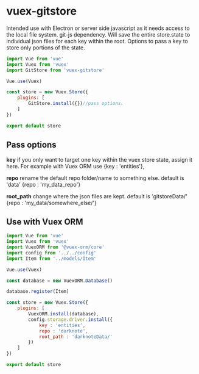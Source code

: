# vuex-gitstore

Intended use with Electron or server side javascript as it needs access to the local file system. git-js dependency. Will save the entire store.state to individual json files for each key within the root. Options to pass a key to store only portions of the state. 

```javascript
import Vue from 'vue'
import Vuex from 'vuex'
import GitStore from 'vuex-gitstore'

Vue.use(Vuex)

const store = new Vuex.Store({
	plugins: [
		GitStore.install({})//pass options.
	]
})

export default store
```

## Pass options

__key__ if you only want to target one key within the vuex store state, assign it here. For example with Vuex ORM use {key : 'entities'},

__repo__ rename the default repo folder/name to something else. default is 'data'
{repo : 'my_data_repo'}

__root_path__ change where the json files are kept. default is 'gitstoreData/'
{repo : 'my_data/somewhere_else/'}

## Use with Vuex ORM

```javascript
import Vue from 'vue'
import Vuex from 'vuex'
import VuexORM from '@vuex-orm/core'
import config from '../../config'
import Item from '../models/Item'

Vue.use(Vuex)

const database = new VuexORM.Database()

database.register(Item)

const store = new Vuex.Store({
	plugins: [
  		VuexORM.install(database),
  		config.storage.driver.install({
	  		key : 'entities', 
	  		repo : 'darknote',
	  		root_path : 'darknoteData/'
  		})
  	]
})

export default store
```